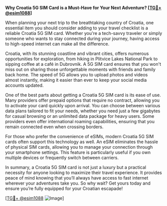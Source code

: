 **Why Croatia 5G SIM Card is a Must-Have for Your Next Adventure? [[TG💪+ @esim1088](https://t.me/s/esim1088)]**

When planning your next trip to the breathtaking country of Croatia, one essential item you should consider adding to your travel checklist is a reliable Croatia 5G SIM card. Whether you're a tech-savvy traveler or simply someone who wants to stay connected during your journey, having access to high-speed internet can make all the difference. 

Croatia, with its stunning coastline and vibrant cities, offers numerous opportunities for exploration, from hiking in Plitvice Lakes National Park to sipping coffee at a café in Dubrovnik. A 5G SIM card ensures that you won't miss out on sharing those unforgettable moments with friends and family back home. The speed of 5G allows you to upload photos and videos almost instantly, making it easier than ever to keep your social media accounts updated.

One of the best parts about getting a Croatia 5G SIM card is its ease of use. Many providers offer prepaid options that require no contract, allowing you to activate your card quickly upon arrival. You can choose between various data plans tailored to fit your needs, whether you need just a few gigabytes for casual browsing or an unlimited data package for heavy users. Some providers even offer international roaming capabilities, ensuring that you remain connected even when crossing borders.

For those who prefer the convenience of eSIMs, modern Croatia 5G SIM cards often support this technology as well. An eSIM eliminates the hassle of physical SIM cards, allowing you to manage your connection through your smartphone settings. This feature is particularly useful if you own multiple devices or frequently switch between carriers.

In summary, a Croatia 5G SIM card is not just a luxury but a practical necessity for anyone looking to maximize their travel experience. It provides peace of mind knowing that you’ll always have access to fast internet wherever your adventures take you. So why wait? Get yours today and ensure you’re fully equipped for your Croatian escapade! 

[[TG💪+ @esim1088](https://t.me/s/esim1088) ![Image](https://i.postimg.cc/Y0z9fWf4/image.png)]